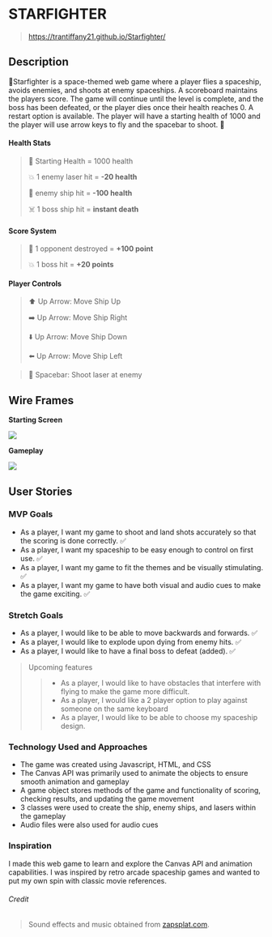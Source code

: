 # STARFIGHTER

> https://trantiffany21.github.io/Starfighter/

## Description
:space_invader:Starfighter is a space-themed web game where a player flies a spaceship, avoids enemies, and shoots at enemy spaceships. A scoreboard maintains the players score. The game will continue until the level is complete, and the boss has been defeated, or the player dies once their health reaches 0. A restart option is available. The player will have a starting health of 1000 and the player will use arrow keys to fly and the spacebar to shoot. :space_invader:

#### Health Stats

> :hospital: Starting Health = 1000 health
>
> :boom: 1 enemy laser hit = **-20 health**
>
> :space_invader: enemy ship hit = **-100 health**
> 
> :skull_and_crossbones: 1 boss ship hit = **instant death**

#### Score System

> :space_invader: 1 opponent destroyed = **+100 point**
> 
> :boom: 1 boss hit = **+20 points**

#### Player Controls
> :arrow_up: Up Arrow: Move Ship Up
> 
> :arrow_right: Up Arrow: Move Ship Right
> 
> :arrow_down: Up Arrow: Move Ship Down
> 
> :arrow_left: Up Arrow: Move Ship Left

> :rocket: Spacebar: Shoot laser at enemy


## Wire Frames
**Starting Screen**

![](https://cdn.discordapp.com/attachments/580937803869716480/874795917478330398/Untitled_Artwork.png)

**Gameplay**

![](https://cdn.discordapp.com/attachments/580937803869716480/874798726726701156/Untitled_Artwork.png)



## User Stories


### MVP Goals
- As a player, I want my game to shoot and land shots accurately so that the scoring is done correctly. :white_check_mark:
- As a player, I want my spaceship to be easy enough to control on first use. :white_check_mark:
- As a player, I want my game to fit the themes and be visually stimulating. :white_check_mark:
- As a player, I want my game to have both visual and audio cues to make the game exciting. :white_check_mark:

### Stretch Goals
- As a player, I would like to be able to move backwards and forwards. :white_check_mark:
- As a player, I would like to explode upon dying from enemy hits. :white_check_mark:
- As a player, I would like to have a final boss to defeat (added). :white_check_mark:

> Upcoming features
>> - As a player, I would like to have obstacles that interfere with flying to make the game more difficult. 
>> - As a player, I would like a 2 player option to play against someone on the same keyboard
>> - As a player, I would like to be able to choose my spaceship design.


### Technology Used and Approaches
- The game was created using Javascript, HTML, and CSS
- The Canvas API was primarily used to animate the objects to ensure smooth animation and gameplay
- A game object stores methods of the game and functionality of scoring, checking results, and updating the game movement
- 3 classes were used to create the ship, enemy ships, and lasers within the gameplay
- Audio files were also used for audio cues

### Inspiration
I made this web game to learn and explore the Canvas API and animation capabilities. I was inspired by retro arcade spaceship games and wanted to put my own spin with classic movie references. 

###### Credit
> Sound effects and music obtained from [zapsplat.com](https://www.zapsplat.com).
